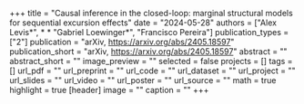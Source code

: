 +++
title = "Causal inference in the closed-loop: marginal structural models for sequential excursion effects"
date = "2024-05-28"
authors = ["Alex Levis*", * * "Gabriel Loewinger*", "Francisco Pereira"]
publication_types = ["2"]
publication = "arXiv, https://arxiv.org/abs/2405.18597"
publication_short = "arXiv, https://arxiv.org/abs/2405.18597"
abstract = ""
abstract_short = ""
image_preview = ""
selected = false
projects = []
tags = []
url_pdf = ""
url_preprint = ""
url_code = ""
url_dataset = ""
url_project = ""
url_slides = ""
url_video = ""
url_poster = ""
url_source = ""
math = true
highlight = true
[header]
image = ""
caption = ""
+++

